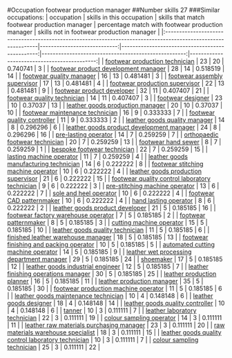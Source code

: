 #Occupation footwear production manager
##Number skills 27
###Similar occupations:
| occupation                                                                                                    |   skills in this occupation |   skills that match footwear production manager |   percentage match with footwear production manager |   skills not in footwear production manager |
|:--------------------------------------------------------------------------------------------------------------|----------------------------:|------------------------------------------------:|----------------------------------------------------:|--------------------------------------------:|
| [footwear production technician](footwear_production_technician.md)                                           |                          23 |                                              20 |                                            0.740741 |                                           3 |
| [footwear product development manager](footwear_product_development_manager.md)                               |                          28 |                                              14 |                                            0.518519 |                                          14 |
| [footwear quality manager](footwear_quality_manager.md)                                                       |                          16 |                                              13 |                                            0.481481 |                                           3 |
| [footwear assembly supervisor](footwear_assembly_supervisor.md)                                               |                          17 |                                              13 |                                            0.481481 |                                           4 |
| [footwear production supervisor](footwear_production_supervisor.md)                                           |                          22 |                                              13 |                                            0.481481 |                                           9 |
| [footwear product developer](footwear_product_developer.md)                                                   |                          32 |                                              11 |                                            0.407407 |                                          21 |
| [footwear quality technician](footwear_quality_technician.md)                                                 |                          14 |                                              11 |                                            0.407407 |                                           3 |
| [footwear designer](footwear_designer.md)                                                                     |                          23 |                                              10 |                                            0.37037  |                                          13 |
| [leather goods production manager](leather_goods_production_manager.md)                                       |                          20 |                                              10 |                                            0.37037  |                                          10 |
| [footwear maintenance technician](footwear_maintenance_technician.md)                                         |                          16 |                                               9 |                                            0.333333 |                                           7 |
| [footwear quality controller](footwear_quality_controller.md)                                                 |                          11 |                                               9 |                                            0.333333 |                                           2 |
| [leather goods quality manager](leather_goods_quality_manager.md)                                             |                          14 |                                               8 |                                            0.296296 |                                           6 |
| [leather goods product development manager](leather_goods_product_development_manager.md)                     |                          24 |                                               8 |                                            0.296296 |                                          16 |
| [pre-lasting operator](pre-lasting_operator.md)                                                               |                          14 |                                               7 |                                            0.259259 |                                           7 |
| [orthopaedic footwear technician](orthopaedic_footwear_technician.md)                                         |                          20 |                                               7 |                                            0.259259 |                                          13 |
| [footwear hand sewer](footwear_hand_sewer.md)                                                                 |                           8 |                                               7 |                                            0.259259 |                                           1 |
| [bespoke footwear technician](bespoke_footwear_technician.md)                                                 |                          22 |                                               7 |                                            0.259259 |                                          15 |
| [lasting machine operator](lasting_machine_operator.md)                                                       |                          11 |                                               7 |                                            0.259259 |                                           4 |
| [leather goods manufacturing technician](leather_goods_manufacturing_technician.md)                           |                          14 |                                               6 |                                            0.222222 |                                           8 |
| [footwear stitching machine operator](footwear_stitching_machine_operator.md)                                 |                          10 |                                               6 |                                            0.222222 |                                           4 |
| [leather goods production supervisor](leather_goods_production_supervisor.md)                                 |                          21 |                                               6 |                                            0.222222 |                                          15 |
| [footwear quality control laboratory technician](footwear_quality_control_laboratory_technician.md)           |                           9 |                                               6 |                                            0.222222 |                                           3 |
| [pre-stitching machine operator](pre-stitching_machine_operator.md)                                           |                          13 |                                               6 |                                            0.222222 |                                           7 |
| [sole and heel operator](sole_and_heel_operator.md)                                                           |                          10 |                                               6 |                                            0.222222 |                                           4 |
| [footwear CAD patternmaker](footwear_CAD_patternmaker.md)                                                     |                          10 |                                               6 |                                            0.222222 |                                           4 |
| [hand lasting operator](hand_lasting_operator.md)                                                             |                           8 |                                               6 |                                            0.222222 |                                           2 |
| [leather goods product developer](leather_goods_product_developer.md)                                         |                          21 |                                               5 |                                            0.185185 |                                          16 |
| [footwear factory warehouse operator](footwear_factory_warehouse_operator.md)                                 |                           7 |                                               5 |                                            0.185185 |                                           2 |
| [footwear patternmaker](footwear_patternmaker.md)                                                             |                           8 |                                               5 |                                            0.185185 |                                           3 |
| [cutting machine operator](cutting_machine_operator.md)                                                       |                          15 |                                               5 |                                            0.185185 |                                          10 |
| [leather goods quality technician](leather_goods_quality_technician.md)                                       |                          11 |                                               5 |                                            0.185185 |                                           6 |
| [finished leather warehouse manager](finished_leather_warehouse_manager.md)                                   |                          18 |                                               5 |                                            0.185185 |                                          13 |
| [footwear finishing and packing operator](footwear_finishing_and_packing_operator.md)                         |                          10 |                                               5 |                                            0.185185 |                                           5 |
| [automated cutting machine operator](automated_cutting_machine_operator.md)                                   |                          14 |                                               5 |                                            0.185185 |                                           9 |
| [leather wet processing department manager](leather_wet_processing_department_manager.md)                     |                          29 |                                               5 |                                            0.185185 |                                          24 |
| [shoemaker](shoemaker.md)                                                                                     |                          17 |                                               5 |                                            0.185185 |                                          12 |
| [leather goods industrial engineer](leather_goods_industrial_engineer.md)                                     |                          12 |                                               5 |                                            0.185185 |                                           7 |
| [leather finishing operations manager](leather_finishing_operations_manager.md)                               |                          30 |                                               5 |                                            0.185185 |                                          25 |
| [leather production planner](leather_production_planner.md)                                                   |                          16 |                                               5 |                                            0.185185 |                                          11 |
| [leather production manager](leather_production_manager.md)                                                   |                          35 |                                               5 |                                            0.185185 |                                          30 |
| [footwear production machine operator](footwear_production_machine_operator.md)                               |                          11 |                                               5 |                                            0.185185 |                                           6 |
| [leather goods maintenance technician](leather_goods_maintenance_technician.md)                               |                          10 |                                               4 |                                            0.148148 |                                           6 |
| [leather goods designer](leather_goods_designer.md)                                                           |                          18 |                                               4 |                                            0.148148 |                                          14 |
| [leather goods quality controller](leather_goods_quality_controller.md)                                       |                          10 |                                               4 |                                            0.148148 |                                           6 |
| [tanner](tanner.md)                                                                                           |                          10 |                                               3 |                                            0.111111 |                                           7 |
| [leather laboratory technician](leather_laboratory_technician.md)                                             |                          22 |                                               3 |                                            0.111111 |                                          19 |
| [colour sampling operator](colour_sampling_operator.md)                                                       |                          14 |                                               3 |                                            0.111111 |                                          11 |
| [leather raw materials purchasing manager](leather_raw_materials_purchasing_manager.md)                       |                          23 |                                               3 |                                            0.111111 |                                          20 |
| [raw materials warehouse specialist](raw_materials_warehouse_specialist.md)                                   |                          18 |                                               3 |                                            0.111111 |                                          15 |
| [leather goods quality control laboratory technician](leather_goods_quality_control_laboratory_technician.md) |                          10 |                                               3 |                                            0.111111 |                                           7 |
| [colour sampling technician](colour_sampling_technician.md)                                                   |                          25 |                                               3 |                                            0.111111 |                                          22 |
